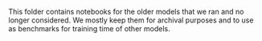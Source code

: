 This folder contains notebooks for the older models that we ran and no longer considered. We mostly keep them for archival purposes and to use as benchmarks for training time of other models.
